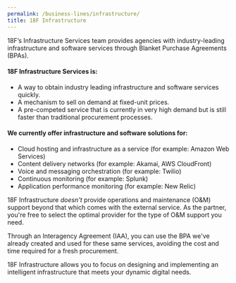 ```yaml
---
permalink: /business-lines/infrastructure/
title: 18F Infrastructure
---
```


18F’s Infrastructure Services team provides agencies with industry-leading infrastructure and software services through Blanket Purchase Agreements (BPAs).

#### 18F Infrastructure Services is:

* A way to obtain industry leading infrastructure and software services quickly.
* A mechanism to sell on demand at fixed-unit prices.
* A pre-competed service that is currently in very high demand but is still faster than traditional procurement processes.

#### We currently offer infrastructure and software solutions for:

* Cloud hosting and infrastructure as a service (for example: Amazon Web Services)
* Content delivery networks (for example: Akamai, AWS CloudFront)
* Voice and messaging orchestration (for example: Twilio)
* Continuous monitoring (for example: Splunk)
* Application performance monitoring (for example: New Relic)

18F Infrastructure *doesn't* provide operations and maintenance (O&M) support beyond that which comes with the external service. As the partner, you're free to select the optimal provider for the type of O&M support you need.

Through an Interagency Agreement (IAA), you can use the BPA we've already created and used for these same services, avoiding the cost and time required for a fresh procurement.

18F Infrastructure allows you to focus on designing and implementing an intelligent infrastructure that meets your dynamic digital needs.
